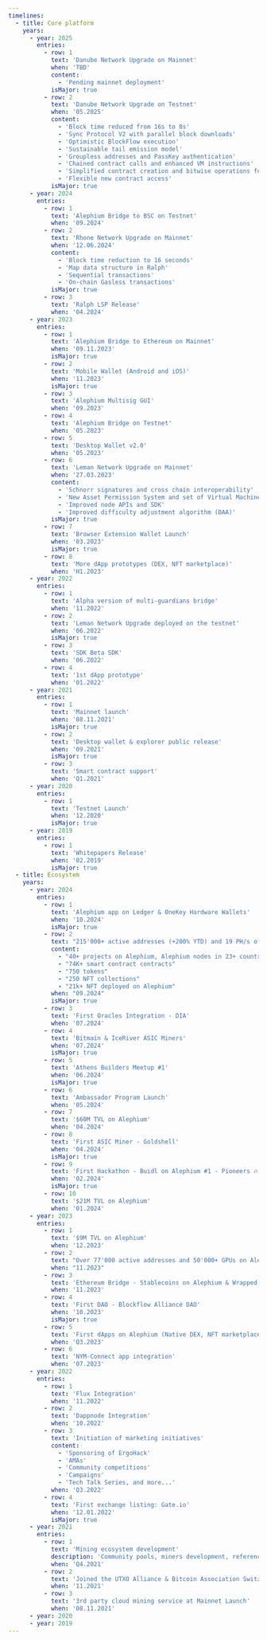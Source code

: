 ```yaml
---
timelines:
  - title: Core platform
    years:
      - year: 2025
        entries:
          - row: 1
            text: 'Danube Network Upgrade on Mainnet'
            when: 'TBD'
            content:
              - 'Pending mainnet deployment'
            isMajor: true
          - row: 2
            text: 'Danube Network Upgrade on Testnet'
            when: '05.2025'
            content:
              - 'Block time reduced from 16s to 8s'
              - 'Sync Protocol V2 with parallel block downloads'
              - 'Optimistic BlockFlow execution'
              - 'Sustainable tail emission model'
              - 'Groupless addresses and PassKey authentication'
              - 'Chained contract calls and enhanced VM instructions'
              - 'Simplified contract creation and bitwise operations for I256'
              - 'Flexible new contract access'
            isMajor: true
      - year: 2024
        entries:
          - row: 1
            text: 'Alephium Bridge to BSC on Testnet'
            when: '09.2024'
          - row: 2
            text: 'Rhone Network Upgrade on Mainnet'
            when: '12.06.2024'
            content:
              - 'Block time reduction to 16 seconds'
              - 'Map data structure in Ralph'
              - 'Sequential transactions'
              - 'On-chain Gasless transactions'
            isMajor: true
          - row: 3
            text: 'Ralph LSP Release'
            when: '04.2024'
      - year: 2023
        entries:
          - row: 1
            text: 'Alephium Bridge to Ethereum on Mainnet'
            when: '09.11.2023'
            isMajor: true
          - row: 2
            text: 'Mobile Wallet (Android and iOS)'
            when: '11.2023'
            isMajor: true
          - row: 3
            text: 'Alephium Multisig GUI'
            when: '09.2023'
          - row: 4
            text: 'Alephium Bridge on Testnet'
            when: '05.2023'
          - row: 5
            text: 'Desktop Wallet v2.0'
            when: '05.2023'
          - row: 6
            text: 'Leman Network Upgrade on Mainnet'
            when: '27.03.2023'
            content:
              - 'Schnorr signatures and cross chain interoperability'
              - 'New Asset Permission System and set of Virtual Machine (VM) instructions and building functions'
              - 'Improved node APIs and SDK'
              - 'Improved difficulty adjustment algorithm (DAA)'
            isMajor: true
          - row: 7
            text: 'Browser Extension Wallet Launch'
            when: '03.2023'
            isMajor: true
          - row: 8
            text: 'More dApp prototypes (DEX, NFT marketplace)'
            when: 'H1.2023'
      - year: 2022
        entries:
          - row: 1
            text: 'Alpha version of multi-guardians bridge'
            when: '11.2022'
          - row: 2
            text: 'Leman Network Upgrade deployed on the testnet'
            when: '06.2022'
            isMajor: true
          - row: 3
            text: 'SDK Beta SDK'
            when: '06.2022'
          - row: 4
            text: '1st dApp prototype'
            when: '01.2022'
      - year: 2021
        entries:
          - row: 1
            text: 'Mainnet launch'
            when: '08.11.2021'
            isMajor: true
          - row: 2
            text: 'Desktop wallet & explorer public release'
            when: '09.2021'
            isMajor: true
          - row: 3
            text: 'Smart contract support'
            when: 'Q1.2021'
      - year: 2020
        entries:
          - row: 1
            text: 'Testnet Launch'
            when: '12.2020'
            isMajor: true
      - year: 2019
        entries:
          - row: 1
            text: 'Whitepapers Release'
            when: '02.2019'
            isMajor: true
  - title: Ecosystem
    years:
      - year: 2024
        entries:
          - row: 1
            text: 'Alephium app on Ledger & OneKey Hardware Wallets'
            when: '10.2024'
            isMajor: true
          - row: 2
            text: "215'000+ active addresses (+200% YTD) and 19 PH/s of global hashrate (+13'500% YTD)"
            content:
              - "40+ projects on Alephium, Alephium nodes in 23+ countries"
              - "74K+ smart contract contracts"
              - "750 tokens"
              - "250 NFT collections"
              - "21k+ NFT deployed on Alephium"
            when: "09.2024"
            isMajor: true
          - row: 3
            text: 'First Oracles Integration - DIA'
            when: '07.2024'
          - row: 4
            text: 'Bitmain & IceRiver ASIC Miners'
            when: '07.2024'
            isMajor: true
          - row: 5
            text: 'Athens Builders Meetup #1'
            when: '06.2024'
            isMajor: true
          - row: 6
            text: 'Ambassador Program Launch'
            when: '05.2024'
          - row: 7
            text: '$60M TVL on Alephium'
            when: '04.2024'
          - row: 8
            text: 'First ASIC Miner - Goldshell'
            when: '04.2024'
            isMajor: true
          - row: 9
            text: 'First Hackathon - Buidl on Alephium #1 - Pioneers 🔥'
            when: '02.2024'
            isMajor: true
          - row: 10
            text: '$21M TVL on Alephium'
            when: '01.2024'
      - year: 2023
        entries:
          - row: 1
            text: '$9M TVL on Alephium'
            when: '12.2023'
          - row: 2
            text: "Over 77'000 active addresses and 50'000+ GPUs on Alephium"
            when: "11.2023"
          - row: 3
            text: 'Ethereum Bridge - Stablecoins on Alephium & Wrapped ALPH on Ethereum'
            when: '11.2023'
          - row: 4
            text: 'First DAO - Blockflow Alliance DAO'
            when: '10.2023'
            isMajor: true
          - row: 5
            text: 'First dApps on Alephium (Native DEX, NFT marketplace and more)'
            when: 'Q3.2023'
          - row: 6
            text: 'NYM-Connect app integration'
            when: '07.2023'
      - year: 2022
        entries:
          - row: 1
            text: 'Flux Integration'
            when: '11.2022'
          - row: 2
            text: 'Dappnode Integration'
            when: '10.2022'
          - row: 3
            text: 'Initiation of marketing initiatives'
            content:
              - 'Sponsoring of ErgoHack'
              - 'AMAs'
              - 'Community competitions'
              - 'Campaigns'
              - 'Tech Talk Series, and more...'
            when: 'Q3.2022'
          - row: 4
            text: 'First exchange listing: Gate.io'
            when: '12.01.2022'
            isMajor: true
      - year: 2021
        entries:
          - row: 1
            text: 'Mining ecosystem development'
            description: 'Community pools, miners development, reference mining pool, and pool integration.'
            when: 'Q4.2021'
          - row: 2
            text: 'Joined the UTXO Alliance & Bitcoin Association Switzerland'
            when: '11.2021'
          - row: 3
            text: '3rd party cloud mining service at Mainnet Launch'
            when: '08.11.2021'
      - year: 2020
      - year: 2019
---
```

